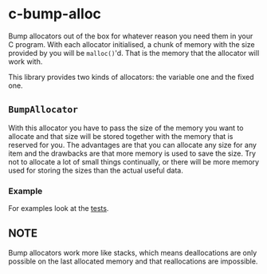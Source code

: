 # c-bump-alloc
Bump allocators out of the box for whatever reason you need them in your C program. With each allocator initialised, a chunk of memory with the size provided by you will be `malloc()`'d. That is the memory that the allocator will work with.

This library provides two kinds of allocators: the variable one and the fixed one.

## `BumpAllocator`
With this allocator you have to pass the size of the memory you want to allocate and that size will be stored together with the memory that is reserved for you. The advantages are that you can allocate any size for any item and the drawbacks are that more memory is used to save the size. Try not to allocate a lot of small things continually, or there will be more memory used for storing the sizes than the actual useful data.

### Example
For examples look at the [tests](https://github.com/fabricopashaj/c-bump-alloc/tree/main/blob/test/lib_test.c).

## NOTE
Bump allocators work more like stacks, which means deallocations are only possible on the last allocated memory and that reallocations are impossible.

